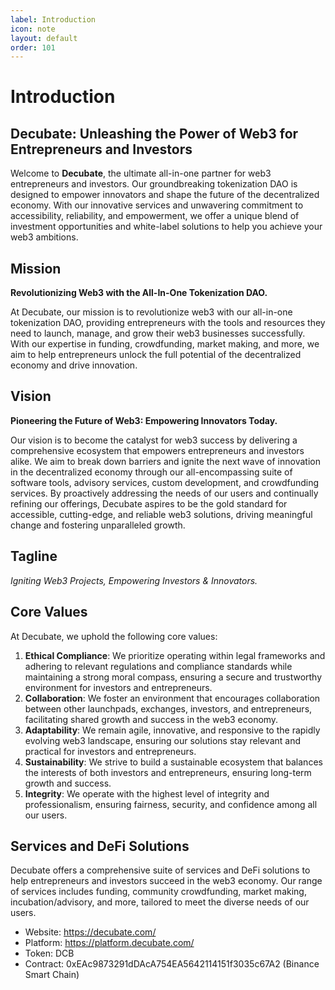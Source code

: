 ```yaml
---
label: Introduction
icon: note
layout: default
order: 101
---
```

# Introduction
## Decubate: Unleashing the Power of Web3 for Entrepreneurs and Investors

Welcome to **Decubate**, the ultimate all-in-one partner for web3 entrepreneurs and investors. Our groundbreaking tokenization DAO is designed to empower innovators and shape the future of the decentralized economy. With our innovative services and unwavering commitment to accessibility, reliability, and empowerment, we offer a unique blend of investment opportunities and white-label solutions to help you achieve your web3 ambitions.

## Mission

**Revolutionizing Web3 with the All-In-One Tokenization DAO.**

At Decubate, our mission is to revolutionize web3 with our all-in-one tokenization DAO, providing entrepreneurs with the tools and resources they need to launch, manage, and grow their web3 businesses successfully. With our expertise in funding, crowdfunding, market making, and more, we aim to help entrepreneurs unlock the full potential of the decentralized economy and drive innovation.

## Vision

**Pioneering the Future of Web3: Empowering Innovators Today.**

Our vision is to become the catalyst for web3 success by delivering a comprehensive ecosystem that empowers entrepreneurs and investors alike. We aim to break down barriers and ignite the next wave of innovation in the decentralized economy through our all-encompassing suite of software tools, advisory services, custom development, and crowdfunding services. By proactively addressing the needs of our users and continually refining our offerings, Decubate aspires to be the gold standard for accessible, cutting-edge, and reliable web3 solutions, driving meaningful change and fostering unparalleled growth.

## Tagline

_Igniting Web3 Projects, Empowering Investors & Innovators._

## Core Values

At Decubate, we uphold the following core values:

1. **Ethical Compliance**: We prioritize operating within legal frameworks and adhering to relevant regulations and compliance standards while maintaining a strong moral compass, ensuring a secure and trustworthy environment for investors and entrepreneurs.
2. **Collaboration**: We foster an environment that encourages collaboration between other launchpads, exchanges, investors, and entrepreneurs, facilitating shared growth and success in the web3 economy.
3. **Adaptability**: We remain agile, innovative, and responsive to the rapidly evolving web3 landscape, ensuring our solutions stay relevant and practical for investors and entrepreneurs.
4. **Sustainability**: We strive to build a sustainable ecosystem that balances the interests of both investors and entrepreneurs, ensuring long-term growth and success.
5. **Integrity**: We operate with the highest level of integrity and professionalism, ensuring fairness, security, and confidence among all our users.

## Services and DeFi Solutions

Decubate offers a comprehensive suite of services and DeFi solutions to help entrepreneurs and investors succeed in the web3 economy. Our range of services includes funding, community crowdfunding, market making, incubation/advisory, and more, tailored to meet the diverse needs of our users.


- Website: https://decubate.com/
- Platform: https://platform.decubate.com/
- Token: DCB
- Contract: 0xEAc9873291dDAcA754EA5642114151f3035c67A2 (Binance Smart Chain)
